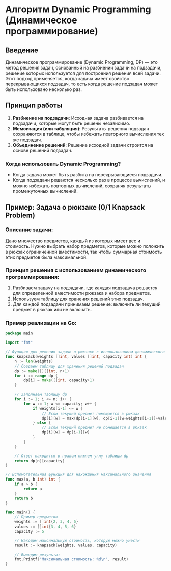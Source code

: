 # Алгоритм Dynamic Programming (Динамическое программирование)

## Введение

Динамическое программирование (Dynamic Programming, DP) — это метод решения задач, основанный на разбиении задачи на подзадачи, 
решение которых используется для построения решения всей задачи. Этот подход применяется, 
когда задача имеет свойство перекрывающихся подзадач, то есть когда решение подзадач может быть использовано несколько раз.

## Принцип работы

1. **Разбиение на подзадачи**: Исходная задача разбивается на подзадачи, которые могут быть решены независимо.
2. **Мемоизация (или табуляция)**: Результаты решения подзадач сохраняются в таблице, чтобы избежать повторного вычисления тех же подзадач.
3. **Объединение решений**: Решение исходной задачи строится на основе решений подзадач.

### Когда использовать Dynamic Programming?

- Когда задача может быть разбита на перекрывающиеся подзадачи.
- Когда подзадачи решаются несколько раз в процессе вычислений, и можно избежать повторных вычислений, сохраняя результаты промежуточных вычислений.

## Пример: Задача о рюкзаке (0/1 Knapsack Problem)

### Описание задачи:

Дано множество предметов, каждый из которых имеет вес и стоимость. Нужно выбрать набор предметов, которые можно положить в рюкзак ограниченной вместимости, так чтобы суммарная стоимость этих предметов была максимальной.

### Принцип решения с использованием динамического программирования:

1. Разбиваем задачу на подзадачи, где каждая подзадача решается для определенной вместимости рюкзака и набора предметов.
2. Используем таблицу для хранения решений этих подзадач.
3. Для каждой подзадачи принимаем решение: включить ли текущий предмет в рюкзак или не включать.

### Пример реализации на Go:

```go
package main

import "fmt"

// Функция для решения задачи о рюкзаке с использованием динамического программирования
func knapsack(weights []int, values []int, capacity int) int {
	n := len(weights)
	// Создаем таблицу для хранения решений подзадач
	dp := make([][]int, n+1)
	for i := range dp {
		dp[i] = make([]int, capacity+1)
	}

	// Заполняем таблицу dp
	for i := 1; i <= n; i++ {
		for w := 1; w <= capacity; w++ {
			if weights[i-1] <= w {
				// Если текущий предмет помещается в рюкзак
				dp[i][w] = max(dp[i-1][w], dp[i-1][w-weights[i-1]]+values[i-1])
			} else {
				// Если текущий предмет не помещается в рюкзак
				dp[i][w] = dp[i-1][w]
			}
		}
	}

	// Ответ находится в правом нижнем углу таблицы dp
	return dp[n][capacity]
}

// Вспомогательная функция для нахождения максимального значения
func max(a, b int) int {
	if a > b {
		return a
	}
	return b
}

func main() {
	// Пример предметов
	weights := []int{2, 3, 4, 5}
	values := []int{3, 4, 5, 6}
	capacity := 5

	// Находим максимальную стоимость, которую можно унести
	result := knapsack(weights, values, capacity)

	// Выводим результат
	fmt.Printf("Максимальная стоимость: %d\n", result)
}
